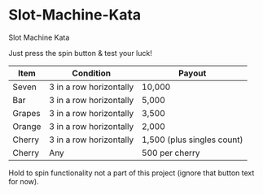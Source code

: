 # Slot-Machine-Kata
Slot Machine Kata

Just press the spin button & test your luck!

| Item | Condition              | Payout 
| ---- | ---------------------- | ------ 
| Seven| 3 in a row horizontally| 10,000 
| Bar  | 3 in a row horizontally| 5,000  
|Grapes| 3 in a row horizontally| 3,500  
|Orange| 3 in a row horizontally| 2,000  
|Cherry| 3 in a row horizontally| 1,500 (plus singles count) 
|Cherry| Any                    | 500 per cherry

Hold to spin functionality not a part of this project (ignore that button text for now).
